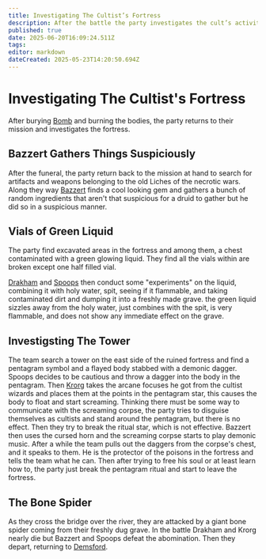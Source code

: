 ```yaml
---
title: Investigating The Cultist’s Fortress
description: After the battle the party investigates the cult’s activities
published: true
date: 2025-06-20T16:09:24.511Z
tags: 
editor: markdown
dateCreated: 2025-05-23T14:20:50.694Z
---
```


# Investigating The Cultist's Fortress
After burying [Bomb](/characters/Bomb-the-Bear) and burning the bodies, the party returns to their mission and investigates the fortress.

## Bazzert Gathers Things Suspiciously
After the funeral, the party return back to the mission at hand to search for artifacts and weapons belonging to the old Liches of the necrotic wars. Along they way [Bazzert](/characters/bazzert) finds a cool looking gem and gathers a bunch of random ingredients that aren't that suspicious for a druid to gather but he did so in a suspicious manner.


## Vials of Green Liquid
The party find excavated areas in the fortress and among them, a chest contaminated with a green glowing liquid. They find all the vials within are broken except one half filled vial. 

[Drakham](/characters/drakham) and [Spoops](/characters/spoops) then conduct some "experiments" on the liquid, combining it with holy water, spit, seeing if it flammable, and taking contaminated dirt and dumping it into a freshly made grave. the green liquid sizzles away from the holy water, just combines with the spit, is very flammable, and does not show any immediate effect on the grave.


## Investigsting The Tower
The team search a tower on the east side of the ruined fortress and find a pentagram symbol and a flayed body stabbed with a demonic dagger. Spoops decides to be cautious and throw a dagger into the body in the pentagram. Then [Krorg](/characters/krorg) takes the arcane focuses he got from the cultist wizards and places them at the points in the pentagram star, this causes the body to float and start screaming. Thinking there must be some way to communicate with the screaming corpse, the party tries to disguise themselves as cultists and stand around the pentagram, but there is no effect. Then they try to break the ritual star, which is not effective. Bazzert then uses the cursed horn and the screaming corpse starts to play demonic music. After a while the team pulls out the daggers from the corpse's chest, and it speaks to them. He is the protector of the poisons in the fortress and tells the team what he can. Then after trying to free his soul or at least learn how to, the party just break the pentagram ritual and start to leave the fortress. 

## The Bone Spider
As they cross the bridge over the river, they are attacked by a giant bone spider coming from their freshly dug grave. In the battle Drakham and Krorg nearly die but Bazzert and Spoops defeat the abomination. Then they depart, returning to [Demsford](/locations/Mardun/demsford).